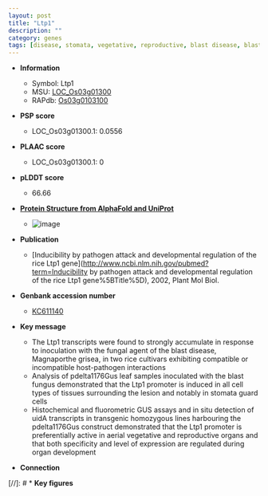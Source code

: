 ```yaml
---
layout: post
title: "Ltp1"
description: ""
category: genes
tags: [disease, stomata, vegetative, reproductive, blast disease, blast, leaf]
---
```


* **Information**  
    + Symbol: Ltp1  
    + MSU: [LOC_Os03g01300](http://rice.plantbiology.msu.edu/cgi-bin/ORF_infopage.cgi?orf=LOC_Os03g01300)  
    + RAPdb: [Os03g0103100](http://rapdb.dna.affrc.go.jp/viewer/gbrowse_details/irgsp1?name=Os03g0103100)  

* **PSP score**  
    + LOC_Os03g01300.1: 0.0556 

* **PLAAC score**  
    + LOC_Os03g01300.1: 0 

* **pLDDT score**
    + 66.66

* **[Protein Structure from AlphaFold and UniProt](https://www.uniprot.org/uniprotkb/Q6S509/entry#structure)**
    + ![image](https://ricepsp.github.io/images/Q6/AF-Q6S509-F1.png)

* **Publication**  
    + [Inducibility by pathogen attack and developmental regulation of the rice Ltp1 gene](http://www.ncbi.nlm.nih.gov/pubmed?term=Inducibility by pathogen attack and developmental regulation of the rice Ltp1 gene%5BTitle%5D), 2002, Plant Mol Biol.

* **Genbank accession number**  
    + [KC611140](http://www.ncbi.nlm.nih.gov/nuccore/KC611140)

* **Key message**  
    + The Ltp1 transcripts were found to strongly accumulate in response to inoculation with the fungal agent of the blast disease, Magnaporthe grisea, in two rice cultivars exhibiting compatible or incompatible host-pathogen interactions
    + Analysis of pdelta1176Gus leaf samples inoculated with the blast fungus demonstrated that the Ltp1 promoter is induced in all cell types of tissues surrounding the lesion and notably in stomata guard cells
    + Histochemical and fluorometric GUS assays and in situ detection of uidA transcripts in transgenic homozygous lines harbouring the pdelta1176Gus construct demonstrated that the Ltp1 promoter is preferentially active in aerial vegetative and reproductive organs and that both specificity and level of expression are regulated during organ development

* **Connection**  

[//]: # * **Key figures**  



